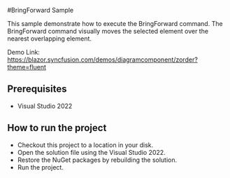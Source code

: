 #BringForward Sample

This sample demonstrate how to execute the BringForward command. The BringForward command visually moves the selected element over the nearest overlapping element.


Demo Link:
https://blazor.syncfusion.com/demos/diagramcomponent/zorder?theme=fluent

## Prerequisites

* Visual Studio 2022

## How to run the project

* Checkout this project to a location in your disk.
* Open the solution file using the Visual Studio 2022.
* Restore the NuGet packages by rebuilding the solution.
* Run the project.
